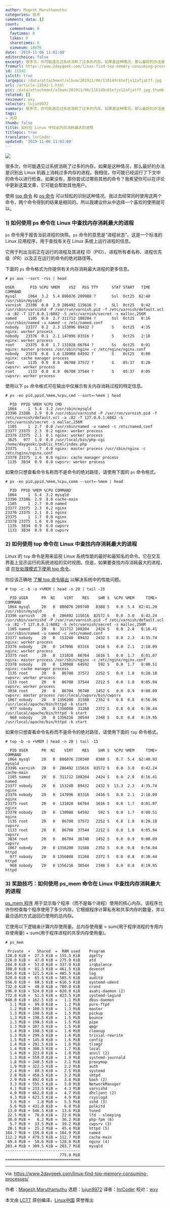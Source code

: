 ```yaml
---
author: Magesh Maruthamuthu
categories: 技术
comments_data: []
count:
  commentnum: 0
  favtimes: 0
  likes: 0
  sharetimes: 0
  viewnum: 18676
date: '2019-11-06 11:02:00'
editorchoice: false
excerpt: 很多次，你可能遇见过系统消耗了过多的内存。如果是这种情况，那么最好的办法是识别出 Linux 机器上消耗过多内存的进程。
fromurl: https://www.2daygeek.com/linux-find-top-memory-consuming-processes/
id: 11542
islctt: true
largepic: /data/attachment/album/201911/06/110149r81efjx12afjat7f.jpg
url: /article-11542-1.html
pic: /data/attachment/album/201911/06/110149r81efjx12afjat7f.jpg.thumb.jpg
related: []
reviewer: wxy
selector: lujun9972
summary: 很多次，你可能遇见过系统消耗了过多的内存。如果是这种情况，那么最好的办法是识别出 Linux 机器上消耗过多内存的进程。
tags:
- 内存
thumb: false
title: 如何在 Linux 中找出内存消耗最大的进程
titlepic: true
translator: lnrCoder
updated: '2019-11-06 11:02:00'
---
```


![](/data/attachment/album/201911/06/110149r81efjx12afjat7f.jpg)


很多次，你可能遇见过系统消耗了过多的内存。如果是这种情况，那么最好的办法是识别出 Linux 机器上消耗过多内存的进程。我相信，你可能已经运行了下文中的命令以进行检查。如果没有，那你尝试过哪些其他的命令？我希望你可以在评论中更新这篇文章，它可能会帮助其他用户。


使用 [top 命令](https://www.2daygeek.com/linux-top-command-linux-system-performance-monitoring-tool/) 和 [ps 命令](https://www.2daygeek.com/linux-ps-command-find-running-process-monitoring/) 可以轻松的识别这种情况。我过去经常同时使用这两个命令，两个命令得到的结果是相同的。所以我建议你从中选择一个喜欢的使用就可以。


### 1) 如何使用 ps 命令在 Linux 中查找内存消耗最大的进程


`ps` 命令用于报告当前进程的快照。`ps` 命令的意思是“进程状态”。这是一个标准的 Linux 应用程序，用于查找有关在 Linux 系统上运行进程的信息。


它用于列出当前正在运行的进程及其进程 ID（PID）、进程所有者名称、进程优先级（PR）以及正在运行的命令的绝对路径等。


下面的 `ps` 命令格式为你提供有关内存消耗最大进程的更多信息。



```
# ps aux --sort -rss | head

USER       PID %CPU %MEM    VSZ   RSS TTY      STAT START   TIME COMMAND
mysql     1064  3.2  5.4 886076 209988 ?       Ssl  Oct25  62:40 /usr/sbin/mysqld
varnish  23396  0.0  2.9 286492 115616 ?       SLl  Oct25   0:42 /usr/sbin/varnishd -P /var/run/varnish.pid -f /etc/varnish/default.vcl -a :82 -T 127.0.0.1:6082 -S /etc/varnish/secret -s malloc,256M
named     1105  0.0  2.7 311712 108204 ?       Ssl  Oct25   0:16 /usr/sbin/named -u named -c /etc/named.conf
nobody   23377  0.2  2.3 153096 89432 ?        S    Oct25   4:35 nginx: worker process
nobody   23376  0.1  2.1 147096 83316 ?        S    Oct25   2:18 nginx: worker process
root     23375  0.0  1.7 131028 66764 ?        Ss   Oct25   0:01 nginx: master process /usr/sbin/nginx -c /etc/nginx/nginx.conf
nobody   23378  0.0  1.6 130988 64592 ?        S    Oct25   0:00 nginx: cache manager process
root      1135  0.0  0.9  86708 37572 ?        S    05:37   0:20 cwpsrv: worker process
root      1133  0.0  0.9  86708 37544 ?        S    05:37   0:05 cwpsrv: worker process
```

使用以下 `ps` 命令格式可在输出中仅展示有关内存消耗过程的特定信息。



```
# ps -eo pid,ppid,%mem,%cpu,cmd --sort=-%mem | head

  PID  PPID %MEM %CPU CMD
 1064     1  5.4  3.2 /usr/sbin/mysqld
23396 23386  2.9  0.0 /usr/sbin/varnishd -P /var/run/varnish.pid -f /etc/varnish/default.vcl -a :82 -T 127.0.0.1:6082 -S /etc/varnish/secret -s malloc,256M
 1105     1  2.7  0.0 /usr/sbin/named -u named -c /etc/named.conf
23377 23375  2.3  0.2 nginx: worker process
23376 23375  2.1  0.1 nginx: worker process
 3625   977  1.9  0.0 /usr/local/bin/php-cgi /home/daygeekc/public_html/index.php
23375     1  1.7  0.0 nginx: master process /usr/sbin/nginx -c /etc/nginx/nginx.conf
23378 23375  1.6  0.0 nginx: cache manager process
 1135  3034  0.9  0.0 cwpsrv: worker process
```

如果你只想查看命令名称而不是命令的绝对路径，请使用下面的 `ps` 命令格式。



```
# ps -eo pid,ppid,%mem,%cpu,comm --sort=-%mem | head

  PID  PPID %MEM %CPU COMMAND
 1064     1  5.4  3.2 mysqld
23396 23386  2.9  0.0 cache-main
 1105     1  2.7  0.0 named
23377 23375  2.3  0.2 nginx
23376 23375  2.1  0.1 nginx
23375     1  1.7  0.0 nginx
23378 23375  1.6  0.0 nginx
 1135  3034  0.9  0.0 cwpsrv
 1133  3034  0.9  0.0 cwpsrv
```

### 2) 如何使用 top 命令在 Linux 中查找内存消耗最大的进程


Linux 的 `top` 命令是用来监视 Linux 系统性能的最好和最知名的命令。它在交互界面上显示运行的系统进程的实时视图。但是，如果要查找内存消耗最大的进程，请 [在批处理模式下使用 top 命令](/article-11491-1.html)。


你应该正确地 [了解 top 命令输出](https://www.2daygeek.com/understanding-linux-top-command-output-usage/) 以解决系统中的性能问题。



```
# top -c -b -o +%MEM | head -n 20 | tail -15

  PID USER      PR  NI    VIRT    RES    SHR S  %CPU %MEM     TIME+ COMMAND
 1064 mysql     20   0  886076 209740   8388 S   0.0  5.4  62:41.20 /usr/sbin/mysqld
23396 varnish   20   0  286492 115616  83572 S   0.0  3.0   0:42.24 /usr/sbin/varnishd -P /var/run/varnish.pid -f /etc/varnish/default.vcl -a :82 -T 127.0.0.1:6082 -S /etc/varnish/secret -s malloc,256M
 1105 named     20   0  311712 108204   2424 S   0.0  2.8   0:16.41 /usr/sbin/named -u named -c /etc/named.conf
23377 nobody    20   0  153240  89432   2432 S   0.0  2.3   4:35.74 nginx: worker process
23376 nobody    20   0  147096  83316   2416 S   0.0  2.1   2:18.09 nginx: worker process
23375 root      20   0  131028  66764   1616 S   0.0  1.7   0:01.07 nginx: master process /usr/sbin/nginx -c /etc/nginx/nginx.conf
23378 nobody    20   0  130988  64592    592 S   0.0  1.7   0:00.51 nginx: cache manager process
 1135 root      20   0   86708  37572   2252 S   0.0  1.0   0:20.18 cwpsrv: worker process
 1133 root      20   0   86708  37544   2212 S   0.0  1.0   0:05.94 cwpsrv: worker process
 3034 root      20   0   86704  36740   1452 S   0.0  0.9   0:00.09 cwpsrv: master process /usr/local/cwpsrv/bin/cwpsrv
 1067 nobody    20   0 1356200  31588   2352 S   0.0  0.8   0:56.06 /usr/local/apache/bin/httpd -k start
  977 nobody    20   0 1356088  31268   2372 S   0.0  0.8   0:30.44 /usr/local/apache/bin/httpd -k start
  968 nobody    20   0 1356216  30544   2348 S   0.0  0.8   0:19.95 /usr/local/apache/bin/httpd -k start
```

如果你只想查看命令名称而不是命令的绝对路径，请使用下面的 `top` 命令格式。



```
# top -b -o +%MEM | head -n 20 | tail -15

  PID USER      PR  NI    VIRT    RES    SHR S  %CPU %MEM     TIME+ COMMAND
 1064 mysql     20   0  886076 210340   8388 S   6.7  5.4  62:40.93 mysqld
23396 varnish   20   0  286492 115616  83572 S   0.0  3.0   0:42.24 cache-main
 1105 named     20   0  311712 108204   2424 S   0.0  2.8   0:16.41 named
23377 nobody    20   0  153240  89432   2432 S  13.3  2.3   4:35.74 nginx
23376 nobody    20   0  147096  83316   2416 S   0.0  2.1   2:18.09 nginx
23375 root      20   0  131028  66764   1616 S   0.0  1.7   0:01.07 nginx
23378 nobody    20   0  130988  64592    592 S   0.0  1.7   0:00.51 nginx
 1135 root      20   0   86708  37572   2252 S   0.0  1.0   0:20.18 cwpsrv
 1133 root      20   0   86708  37544   2212 S   0.0  1.0   0:05.94 cwpsrv
 3034 root      20   0   86704  36740   1452 S   0.0  0.9   0:00.09 cwpsrv
 1067 nobody    20   0 1356200  31588   2352 S   0.0  0.8   0:56.04 httpd
  977 nobody    20   0 1356088  31268   2372 S   0.0  0.8   0:30.44 httpd
  968 nobody    20   0 1356216  30544   2348 S   0.0  0.8   0:19.95 httpd
```

### 3) 奖励技巧：如何使用 ps\_mem 命令在 Linux 中查找内存消耗最大的进程


[ps\_mem 程序](https://www.2daygeek.com/ps_mem-report-core-memory-usage-accurately-in-linux/) 用于显示每个程序（而不是每个进程）使用的核心内存。该程序允许你检查每个程序使用了多少内存。它根据程序计算私有和共享内存的数量，并以最合适的方式返回已使用的总内存。


它使用以下逻辑来计算内存使用量。总内存使用量 = sum(用于程序进程的专用内存使用量) + sum(用于程序进程的共享内存使用量)。



```
# ps_mem

 Private  +   Shared  =  RAM used    Program
128.0 KiB +  27.5 KiB = 155.5 KiB    agetty
228.0 KiB +  47.0 KiB = 275.0 KiB    atd
284.0 KiB +  53.0 KiB = 337.0 KiB    irqbalance
380.0 KiB +  81.5 KiB = 461.5 KiB    dovecot
364.0 KiB + 121.5 KiB = 485.5 KiB    log
520.0 KiB +  65.5 KiB = 585.5 KiB    auditd
556.0 KiB +  60.5 KiB = 616.5 KiB    systemd-udevd
732.0 KiB +  48.0 KiB = 780.0 KiB    crond
296.0 KiB + 524.0 KiB = 820.0 KiB    avahi-daemon (2)
772.0 KiB +  51.5 KiB = 823.5 KiB    systemd-logind
940.0 KiB + 162.5 KiB =   1.1 MiB    dbus-daemon
  1.1 MiB +  99.0 KiB =   1.2 MiB    pure-ftpd
  1.2 MiB + 100.5 KiB =   1.3 MiB    master
  1.3 MiB + 198.5 KiB =   1.5 MiB    pickup
  1.3 MiB + 198.5 KiB =   1.5 MiB    bounce
  1.3 MiB + 198.5 KiB =   1.5 MiB    pipe
  1.3 MiB + 207.5 KiB =   1.5 MiB    qmgr
  1.4 MiB + 198.5 KiB =   1.6 MiB    cleanup
  1.3 MiB + 299.5 KiB =   1.6 MiB    trivial-rewrite
  1.5 MiB + 145.0 KiB =   1.6 MiB    config
  1.4 MiB + 291.5 KiB =   1.6 MiB    tlsmgr
  1.4 MiB + 308.5 KiB =   1.7 MiB    local
  1.4 MiB + 323.0 KiB =   1.8 MiB    anvil (2)
  1.3 MiB + 559.0 KiB =   1.9 MiB    systemd-journald
  1.8 MiB + 240.5 KiB =   2.1 MiB    proxymap
  1.9 MiB + 322.5 KiB =   2.2 MiB    auth
  2.4 MiB +  88.5 KiB =   2.5 MiB    systemd
  2.8 MiB + 458.5 KiB =   3.2 MiB    smtpd
  2.9 MiB + 892.0 KiB =   3.8 MiB    bash (2)
  3.3 MiB + 555.5 KiB =   3.8 MiB    NetworkManager
  4.1 MiB + 233.5 KiB =   4.3 MiB    varnishd
  4.0 MiB + 662.0 KiB =   4.7 MiB    dhclient (2)
  4.3 MiB + 623.5 KiB =   4.9 MiB    rsyslogd
  3.6 MiB +   1.8 MiB =   5.5 MiB    sshd (3)
  5.6 MiB + 431.0 KiB =   6.0 MiB    polkitd
 13.0 MiB + 546.5 KiB =  13.6 MiB    tuned
 22.5 MiB +  76.0 KiB =  22.6 MiB    lfd - sleeping
 30.0 MiB +   6.2 MiB =  36.2 MiB    php-fpm (6)
  5.7 MiB +  33.5 MiB =  39.2 MiB    cwpsrv (3)
 20.1 MiB +  25.3 MiB =  45.4 MiB    httpd (5)
104.7 MiB + 156.0 KiB = 104.9 MiB    named
112.2 MiB + 479.5 KiB = 112.7 MiB    cache-main
 69.4 MiB +  58.6 MiB = 128.0 MiB    nginx (4)
203.4 MiB + 309.5 KiB = 203.7 MiB    mysqld
---------------------------------
                        775.8 MiB
=================================
```



---


via: <https://www.2daygeek.com/linux-find-top-memory-consuming-processes/>


作者：[Magesh Maruthamuthu](https://www.2daygeek.com/author/magesh/) 选题：[lujun9972](https://github.com/lujun9972) 译者：[lnrCoder](https://github.com/lnrCoder) 校对：[wxy](https://github.com/wxy)


本文由 [LCTT](https://github.com/LCTT/TranslateProject) 原创编译，[Linux中国](https://linux.cn/) 荣誉推出